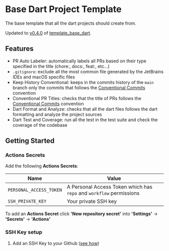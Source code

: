 # Base Dart Project Template 
The base template that all the dart projects should create from.

Updated to [v0.4.0](https://github.com/fabriziocacicia/template_base_dart/releases/tag/v0.4.0) of [template_base_dart](https://github.com/fabriziocacicia/template_base_dart).

## Features
- PR Auto Labeler: automatically labels all PRs based on their type specified in the title (chore:, docs:, feat:, etc...)
- `.gitignore`: exclude all the most common file generated by the JetBrains IDEs and macOS specific files
- Keep History Conventional: keeps in the commits history of the `main` branch only the commits that follows the [Conventional Commits][1] convention
- Conventional PR Titles: checks that the title of PRs follows the [Conventional Commits][1] convention
- Dart Format and Analyze: checks that all the dart files follows the dart formatting and analyze the project sources
- Dart Test and Coverage: run all the test in the test suite and check the coverage of the codebase

## Getting Started

### Actions Secrets
Add the following **Actions Secrets**:

| Name | Value |
|----|----|
| `PERSONAL_ACCESS_TOKEN` | A Personal Access Token which has `repo` and `workflow` permissions |
| `SSH_PRIVATE_KEY` | Your private SSH key |

To add an **Actions Secret** click **'New repository secret'** into **'Settings'** -> **'Secrets'** -> **'Actions'**

### SSH Key setup
1) Add an SSH Key to your Github ([see how](https://docs.github.com/en/authentication/connecting-to-github-with-ssh/adding-a-new-ssh-key-to-your-github-account))


[1]: https://www.conventionalcommits.org/
